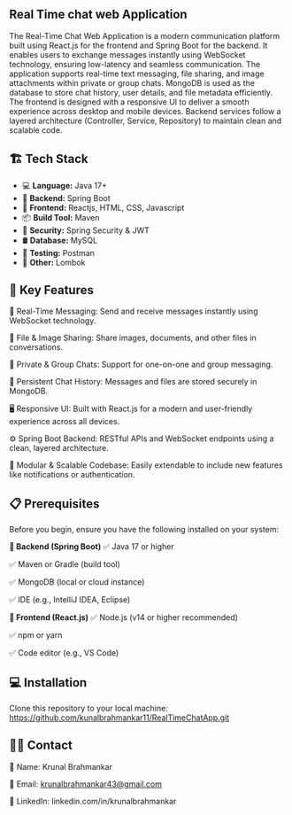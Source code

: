 ## Real Time chat web Application 
The Real-Time Chat Web Application is a modern communication platform built using React.js for the frontend and Spring Boot for the backend. It enables users to exchange messages instantly using WebSocket technology, ensuring low-latency and seamless communication. The application supports real-time text messaging, file sharing, and image attachments within private or group chats. MongoDB is used as the database to store chat history, user details, and file metadata efficiently.
The frontend is designed with a responsive UI to deliver a smooth experience across desktop and mobile devices. Backend services follow a layered architecture (Controller, Service, Repository) to maintain clean and scalable code.



## 🏗️ Tech Stack

- 💻 **Language:** Java 17+
- 🌱 **Backend:** Spring Boot
- 🌱 **Frontend:** Reactjs, HTML, CSS, Javascript
- 📦 **Build Tool:** Maven
- 🔐 **Security:** Spring Security & JWT
- 🛢 **Database:** MySQL
- 🧪 **Testing:** Postman
- 🧩 **Other:** Lombok



## 🔑 Key Features

🔄 Real-Time Messaging: Send and receive messages instantly using WebSocket technology.

📎 File & Image Sharing: Share images, documents, and other files in conversations.

💬 Private & Group Chats: Support for one-on-one and group messaging.

💾 Persistent Chat History: Messages and files are stored securely in MongoDB.

🖥️ Responsive UI: Built with React.js for a modern and user-friendly experience across all devices.

⚙️ Spring Boot Backend: RESTful APIs and WebSocket endpoints using a clean, layered architecture.

🧩 Modular & Scalable Codebase: Easily extendable to include new features like notifications or authentication.



## 📋 Prerequisites
Before you begin, ensure you have the following installed on your system:

**🔧 Backend (Spring Boot)**
✅ Java 17 or higher

✅ Maven or Gradle (build tool)

✅ MongoDB (local or cloud instance)

✅ IDE (e.g., IntelliJ IDEA, Eclipse)

**🎨 Frontend (React.js)**
✅ Node.js (v14 or higher recommended)

✅ npm or yarn

✅ Code editor (e.g., VS Code)



## 💻 Installation 
Clone this repository to your local machine:
https://github.com/kunalbrahmankar11/RealTimeChatApp.git



## 🙋‍♂️ Contact

📂 Name: Krunal Brahmankar

📂 Email: krunalbrahmankar43@gmail.com

📂 LinkedIn: linkedin.com/in/krunalbrahmankar

